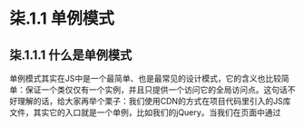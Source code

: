 # 柒.1.1  单例模式

## 柒.1.1.1 什么是单例模式

​		单例模式其实在JS中是一个最简单、也是最常见的设计模式，它的含义也比较简单：保证一个类仅仅有一个实例，并且只提供一个访问它的全局访问点。这句话不好理解的话，给大家再举个栗子：我们使用CDN的方式在项目代码里引入的JS库文件，其实它的入口就是一个单例，比如我们的jQuery。当我们在页面中通过<script>标签引入jQuery后，在JS代码里就可以使用"$"符号来访问jQuery里的所有方法了，这里的$符号其实就是jQuery对外提供的唯一访问点，也是jQuery的唯一一个对象实例，我们可以这么理解。

## 柒.1.1.2 单例模式应用场景

​		单例模式的应用场景其实非常多，比如有些对象我们只需要一个的话，那么就可以使用单例模式，比如线程池、全局缓存、浏览器的window对象等，还有我们前后端交互的时候所用的数据库连接、webSocket连接等都可以使用单例，还有一些前端UI组件也可以用单例，比如那些弹窗，最简单的就是登录弹窗。用户如果登陆了就不给他显示登录弹窗，如果没登录的话就要在用户点击登录按钮后显示弹窗，显示弹窗的时候我们不可能给他每次点击登录按钮时都创建一个弹窗吧，只能是首先创建一个弹窗，在用户点击了这个按钮时将它显示，这样一来就能确保你的整个应用中是只有一个登陆弹窗的，而不是每次点击登录按钮时给他创建多个弹窗造成不必要的DOM浪费。

## 柒.1.1.3 单例模式实现思想

​		就像上述应用场景提到的一样，每次点击按钮时仅仅控制弹窗显示与否即可，并不需要每次都创建一个新的弹窗。那这样的需求如何实现呢，其实很简单，我们只需要定义一个变量即可，这个变量用来标记弹窗或者某个单例是否已经创建，如果创建了则返回创建后的对象，如果没创建就新建一个对象即可。所以单例模式的实现仅需要一个变量就可以完成。

## 柒.1.1.4 单例模式具体实现

### 一、正常的实现

		此处我们不讨论传统语言中单例模式的实现过程，因为JS本身就是一门没有“类”的编程语言，在ES6开始虽然加入了类的概念，但那更多的是一种语法糖。所以在JS中实现单例模式跟在传统编程语言中的实现过程不太一致，我们也没有必要将传统语言中单例模式的实现过程生搬硬套在JS中。在JS中实现单例模式可以说是更加的简单。

​		单例模式的核心概念其实只有两点：保证只有一个对象，并且提供全局访问。

​		那么在JS中我们通过对象字面量的方式创建的对象，就能保证“只有一个对象”这个条件，其次，我们将这个对象定义在全局作用域中，就能满足“提供全局访问”这个条件，所以结合来看，通过对象字面量的方式，定义在全局作用域中的对象完完全全满足单例模式的两个条件，所以单例模式在JS中最简单的实现方式如下：

```js
var objectA = {};    //定义在全局作用域中
```

​		但是以上这种方式虽然实现了单例模式，却存在一个问题，全局作用域中定义对象会造成作用域环境污染，并且在代码后期某个地方很有可能会出现不经意间将这个对象修改掉的情况。这两个问题，我们通过以下两种方式来解决：

1、使用命名空间

使用命名空间其实并不会解决全局作用域污染这个问题，但是在一定程度上可以减少全局作用域中变量的数量，如下方式：

```js
var nameSpaceA = {
    objectA: function() {

    },
    objectB: function() {

    }
};
```

上述代码中我们将objectA和objectB直接定义成了nameSpaceA的属性，这就减少了全局作用域中变量的数量，在一定程度上规避了变量直接跟全局作用域打交道的机会。

2、使用闭包封装私有变量

除了命名空间的方式之外，我们可以使用闭包直接将一些变量封装为私有变量，如下：

```js
var objectB = (function() {
    var _name = 'www.xbeichen.cn';
    var _age = 25;
    return {
        getInfo: function() {
            return `${_name}的年龄已经是${_age}岁了哦`;
        }
    }
})();
```

上述代码中我们将_name和_age两个变量用闭包进行了封装，这样一来在全局作用域中是访问不到这两个变量的。

二、惰性单例

惰性单例是单例模式中的一个重点，它的含义很简单：在需要的时候才创建对象，并不是一开始就创建对象。

还是用登录窗的例子来说事，如果不用惰性单例的话，可能是这样的实现方式：当我们进入系统的时候，这个登录弹窗也会随之创建，不过此时它是隐藏的，当用户点击登录按钮的时候它的显示属性才会改变，它才会弹出登录面板让用户登录。但是这样存在的一个问题就是，如果用户打开网页就是想看看网页上的其他信息，并不想登录的话，是不是就白白创建了一个登录弹窗，但却没有用到它呢，这样造成了DOM浪费啊。

如果用了惰性单例，那可能是这样的情形：当我们进入系统的时候，不会一开始就创建这个登录弹窗，只有在用户点击了登录按钮的时候，才会去创建并让它显示，这样一来就避免了多余的DOM浪费。但是这样一来又有问题，这样仅仅是实现了惰性的特点，并没有单例的效果，因为每次点击的时候都会创建这个弹窗，这个问题解决起来其实很简单，我们定义一个变量来标记是否创建过弹窗就可以啦，这样就达到了惰性单例的效果，如下：

```js
//惰性单例
var createLoginView = (function() {
    var div;
    return function() {
        if(!div) {
            div = document.createElement('div');
            div.innerHTML = '登录弹窗';
            div.style.display = 'none';
            document.body.appendChild(div);
        }

        return div;
    }
})();

document.getElementById('loginButton').onclick = function() {
    var loginView = createLoginView();
    loginView.style.display = 'block';
}
```

上述代码我们实现了惰性单例，但是这段代码违反单一职责原则，所有的逻辑都在createLoginView对象内部，假如后期我们想创建iframe、script这些标签的时候，我们就需要去修改createLoginView内部的代码，还得照抄一遍，这样是很糟糕的一件事情。

我们按下面的方法实现一个通用的惰性单例：

```js
 //通用的惰性单例
    var getSingle = function(fn) {
        var result;
        return function() {
            return result || (result = fn.apply(this,arguments));
        }
    };

    var createLoginView = function() {   //创建div
        var div = document.createElement('div');
        div.innerHTML = '登录弹窗';
        div.style.display = 'none';
        document.body.appendChild(div);
        return div;
    };
    var createSingleLoginView = getSingle(createLoginView);

    var createIframeView = function() {   //创建iframe
        var iframe = document.createElement('iframe');
        document.body.appendChild(iframe);
        return iframe;
    };
    var createSingleIframeView = getSingle(createIframeView);

    document.getElementById('loginButton').onclick = function() {
        var loginView = createSingleLoginView();
        loginView.style.display = 'block';
    }

    document.getElementById('iframeButton').onclick = function() {
        var iframeView = createSingleIframeView();
        iframeView.src = 'http://www.xbeichen.cn';
    }
```

在上面的代码里我们将创建标签对象的代码和管理单例的代码分别放在了不同的方法中，这两个方法互不影响，但是当它们组合使用时却完成了单例模式的实现，这无疑是很成功的。

## 柒.1.1.5 总结

​		这篇文章我们介绍了一下最简单的单例模式在JS中的实现，介绍的时候并没有像传统语言中那样去生搬硬套，而是充分使用了JS语言的特点来实现的，包括后面实现惰性单例的时候，用到了JS中的高阶函数、闭包这些知识点，所以大家在学习设计模式之前还是要有一定的JS高级基础知识才可以。
